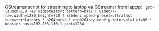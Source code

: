 GStreamer script for streaming to laptop via GStreamer from laptop:
` gst-launch-1.0 -ev videotestsrc pattern=ball ! video/x-raw,width=1280,height=720 ! x264enc speed-preset=ultrafast tune=zerolatency ! h264parse ! rtph264pay config-interval=1 pt=96 ! udpsink host=192.168.110.1 port=1234`